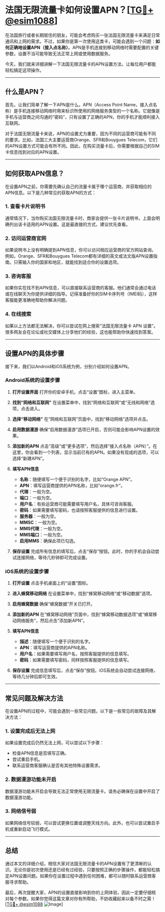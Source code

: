 # 法国无限流量卡如何设置APN？[[TG💪+ @esim1088](https://t.me/s/esim1088)]

在法国旅行或者长期居住的朋友，可能会考虑购买一张法国无限流量卡来满足日常通讯和上网的需求。不过，如果你是第一次使用这类卡，可能会遇到一个问题：**如何正确地设置APN（接入点名称）**。APN是手机连接到移动网络时需要配置的关键参数，设置不当可能导致无法正常上网或使用数据服务。

今天，我们就来详细讲解一下法国无限流量卡的APN设置方法，让每位用户都能轻松搞定这项操作。

---

## 什么是APN？

首先，让我们简单了解一下APN是什么。APN（Access Point Name，接入点名称）是手机连接移动网络时用来标识所使用的网络服务类型的一个名称。它就像是手机与运营商之间沟通的“密码”，只有设置了正确的APN，你的手机才能顺利接入互联网。

对于法国无限流量卡来说，APN的设置尤为重要，因为不同的运营商可能有不同的要求。比如，法国三大主要运营商Orange、SFR和Bouygues Telecom，它们的APN设置方式可能会有所不同。因此，在购买流量卡后，你需要根据自己的SIM卡信息找到对应的APN设置。

---

## 如何获取APN信息？

在设置APN之前，你需要先确认自己的流量卡属于哪个运营商，并获取相应的APN信息。以下是几种常见的获取APN的方式：

### 1. 查看卡片说明书

通常情况下，当你购买法国无限流量卡时，商家会提供一张卡片说明书，上面会明确列出该卡适用的APN设置。这是最直接的方式，建议优先查看。

### 2. 访问运营商官网

如果说明书上没有明确提到APN信息，你可以访问相应运营商的官方网站查询。例如，Orange、SFR和Bouygues Telecom都有详细的英文或法文版APN设置指南。只需输入你的国家和地区，就能找到适合你的设置选项。

### 3. 咨询客服

如果你实在找不到APN信息，可以直接联系运营商的客服。他们通常会通过电话或在线聊天为你提供详细的指导。记得准备好你的SIM卡序列号（IMEI码），这样客服能更准确地帮助你解决问题。

### 4. 在线搜索

如果以上方法都无法解决，你可以尝试在网上搜索“法国无限流量卡 APN 设置”。很多网友会在论坛或社交媒体上分享他们的经验，这也能帮助你快速找到答案。

---

## 设置APN的具体步骤

接下来，我们以Android和iOS系统为例，分别介绍如何设置APN。

### Android系统的设置步骤

1. **打开设置界面**
   打开你的安卓手机，点击“设置”图标，进入主菜单。

2. **找到“网络和互联网”**
   在设置菜单中，找到“网络和互联网”或“无线和网络”选项，点击进入。

3. **选择“移动网络”**
   在“网络和互联网”页面中，找到“移动网络”选项并点击。

4. **启用数据漫游**
   确保“启用数据漫游”选项已开启，否则可能会影响APN设置的效果。

5. **添加新的APN**
   点击“高级”或“更多选项”，然后选择“接入点名称（APN）”。在这里，你会看到一个列表，显示当前已有的APN。如果没有现成的选项，可以选择“新建APN”。

6. **填写APN信息**
   - **名称**：随便填写一个便于识别的名字，比如“Orange APN”。
   - **APN**：填写运营商提供的APN名称，比如“orange.fr”。
   - **代理**：一般为空。
   - **端口**：一般为空。
   - **用户名**：有些运营商可能需要填写用户名，具体可咨询客服。
   - **密码**：如果需要填写密码，也请按照客服提供的信息进行设置。
   - **服务器**：一般为空。
   - **MMSC**：一般为空。
   - **MMS代理**：一般为空。
   - **MMS端口**：一般为空。
   - **启用MMS**：确保此项已勾选。

7. **保存设置**
   完成所有信息的填写后，点击“保存”按钮。此时，你的手机会自动尝试连接网络，等待几秒钟即可完成设置。

### iOS系统的设置步骤

1. **打开设置**
   点击手机桌面上的“设置”图标。

2. **进入蜂窝移动网络**
   在设置菜单中，找到“蜂窝移动网络”或“移动数据”选项。

3. **启用蜂窝数据**
   确保“蜂窝数据”开关已打开。

4. **添加新的APN**
   在“蜂窝移动网络”页面中，找到“蜂窝移动数据选项”或“蜂窝移动网络服务”，然后点击“添加新APN”。

5. **填写APN信息**
   - **描述**：随便填写一个便于识别的名字。
   - **APN**：填写运营商提供的APN名称。
   - **用户名**：如果需要填写用户名，按照客服提供的信息填写。
   - **密码**：如果需要填写密码，同样按照客服提供的信息填写。

6. **保存设置**
   完成信息填写后，点击“保存”按钮。iOS系统会自动尝试连接网络，等待几分钟后即可生效。

---

## 常见问题及解决方法

在设置APN的过程中，可能会遇到一些常见问题。以下是一些常见的故障及其解决方法：

### 1. 设置完成后无法上网

如果设置完成后仍然无法上网，可以尝试以下步骤：
- 检查APN信息是否填写正确。
- 尝试重启手机。
- 联系运营商客服确认是否有其他特殊设置需求。

### 2. 数据漫游功能未开启

数据漫游功能未开启会导致无法正常使用无限流量卡。请务必确保在设置中开启了数据漫游功能。

### 3. 网络信号弱

如果网络信号较弱，可以尝试更换位置或调整天线方向。此外，也可以尝试重启手机或重新启动飞行模式。

---

## 总结

通过本文的详细介绍，相信大家对法国无限流量卡的APN设置有了更清晰的认识。无论你是初次使用还是已经有过经验，只要按照正确的步骤操作，都能轻松搞定APN设置问题。如果你在设置过程中遇到任何困难，都可以随时联系运营商客服寻求帮助。

最后，再次提醒大家，APN的设置直接影响到你的上网体验，因此一定要仔细核对每个参数。如果你觉得这篇文章对你有所帮助，不妨收藏起来以备不时之需！[[TG💪+ @esim1088](https://t.me/s/esim1088) ![Image](https://i.postimg.cc/4NQfJmqS/Snipaste-2025-05-13-00-14-12.png)]